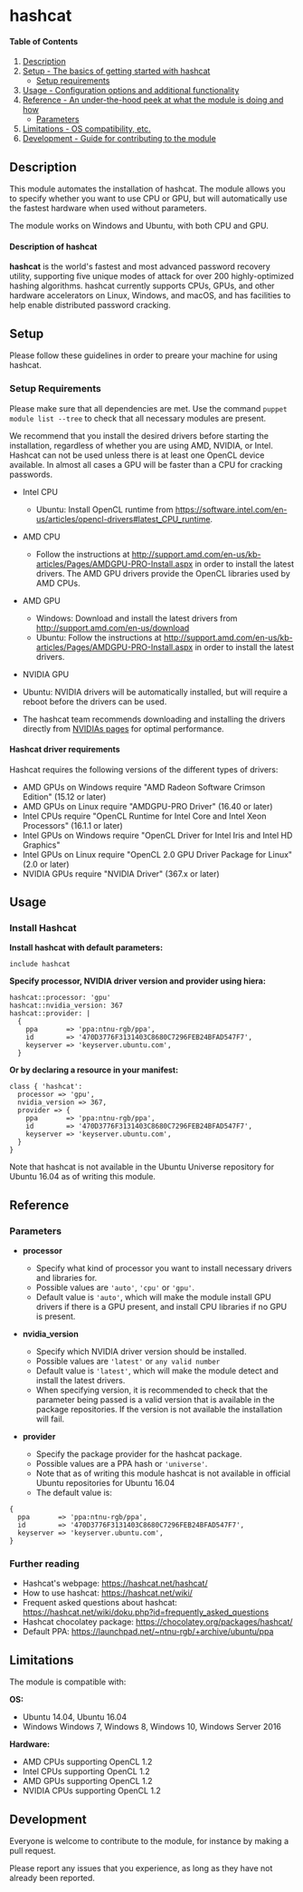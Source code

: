 # hashcat

#### Table of Contents

1. [Description](#description)
1. [Setup - The basics of getting started with hashcat](#setup)
    * [Setup requirements](#setup-requirements)
1. [Usage - Configuration options and additional functionality](#usage)
1. [Reference - An under-the-hood peek at what the module is doing and how](#reference)
    * [Parameters](#parameters)
1. [Limitations - OS compatibility, etc.](#limitations)
1. [Development - Guide for contributing to the module](#development)

## Description

This module automates the installation of hashcat.
The module allows you to specify whether you want to use CPU or GPU, but will automatically use the fastest hardware when used without parameters.

The module works on Windows and Ubuntu, with both CPU and GPU.

#### Description of hashcat

**hashcat** is the world's fastest and most advanced password recovery utility, supporting five unique modes of attack for over 200 highly-optimized hashing algorithms. hashcat currently supports CPUs, GPUs, and other hardware accelerators on Linux, Windows, and macOS, and has facilities to help enable distributed password cracking.

## Setup

Please follow these guidelines in order to preare your machine for using hashcat.

### Setup Requirements

Please make sure that all dependencies are met. Use the command `puppet module list --tree` to check that all necessary modules are present.

We recommend that you install the desired drivers before starting the installation, regardless of whether you are using AMD, NVIDIA, or Intel.
Hashcat can not be used unless there is at least one OpenCL device available. In almost all cases a GPU will be faster than a CPU for cracking passwords.

* Intel CPU
  * Ubuntu: Install OpenCL runtime from <https://software.intel.com/en-us/articles/opencl-drivers#latest_CPU_runtime>.

* AMD CPU
  * Follow the instructions at <http://support.amd.com/en-us/kb-articles/Pages/AMDGPU-PRO-Install.aspx> in order to install the latest drivers. The AMD GPU drivers provide the OpenCL libraries used by AMD CPUs.

* AMD GPU
  * Windows: Download and install the latest drivers from <http://support.amd.com/en-us/download>
  * Ubuntu: Follow the instructions at <http://support.amd.com/en-us/kb-articles/Pages/AMDGPU-PRO-Install.aspx> in order to install the latest drivers.

*  NVIDIA GPU
  * Ubuntu: NVIDIA drivers will be automatically installed, but will require a reboot before the drivers can be used.
  * The hashcat team recommends downloading and installing the drivers directly from [NVIDIAs pages](http://www.nvidia.com/Download/index.aspx) for optimal performance.

#### Hashcat driver requirements
Hashcat requires the following versions of the different types of drivers:

+ AMD GPUs on Windows require "AMD Radeon Software Crimson Edition" (15.12 or later)
+ AMD GPUs on Linux require "AMDGPU-PRO Driver" (16.40 or later) 
+ Intel CPUs require "OpenCL Runtime for Intel Core and Intel Xeon Processors" (16.1.1 or later)
+ Intel GPUs on Windows require "OpenCL Driver for Intel Iris and Intel HD Graphics"
+ Intel GPUs on Linux require "OpenCL 2.0 GPU Driver Package for Linux" (2.0 or later)
+ NVIDIA GPUs require "NVIDIA Driver" (367.x or later)

## Usage

### Install Hashcat
**Install hashcat with default parameters:**

```
include hashcat
```

**Specify processor, NVIDIA driver version and provider using hiera:**
```
hashcat::processor: 'gpu'
hashcat::nvidia_version: 367
hashcat::provider: |
  {
    ppa       => 'ppa:ntnu-rgb/ppa',
    id        => '470D3776F3131403C8680C7296FEB24BFAD547F7',
    keyserver => 'keyserver.ubuntu.com',
  }
```
**Or by declaring a resource in your manifest:**

```
class { 'hashcat':
  processor => 'gpu',
  nvidia_version => 367,
  provider => {
    ppa       => 'ppa:ntnu-rgb/ppa',
    id        => '470D3776F3131403C8680C7296FEB24BFAD547F7',
    keyserver => 'keyserver.ubuntu.com',
  }
}
```
Note that hashcat is not available in the Ubuntu Universe repository for Ubuntu 16.04 as of writing this module.

## Reference

### Parameters
* **processor**
  * Specify what kind of processor you want to install necessary drivers and libraries for.
  * Possible values are `'auto'`, `'cpu'` or `'gpu'`.
  * Default value is `'auto'`, which will make the module install GPU drivers if there is a GPU present, and install CPU libraries if no GPU is present.

* **nvidia_version**
  * Specify which NVIDIA driver version should be installed.
  * Possible values are `'latest'` or `any valid number`
  * Default value is `'latest'`, which will make the module detect and install the latest drivers.
  * When specifying version, it is recommended to check that the parameter being passed is a valid version that is available in the package repositories. If the version is not available the installation will fail.

* **provider**
  * Specify the package provider for the hashcat package.
  * Possible values are a PPA hash or `'universe'`.
  * Note that as of writing this module hashcat is not available in official Ubuntu repositories for Ubuntu 16.04
  * The default value is: 
```
{
  ppa       => 'ppa:ntnu-rgb/ppa',
  id        => '470D3776F3131403C8680C7296FEB24BFAD547F7',
  keyserver => 'keyserver.ubuntu.com',
}
```

### Further reading
+ Hashcat's webpage: <https://hashcat.net/hashcat/>
+ How to use hashcat: <https://hashcat.net/wiki/>
+ Frequent asked questions about hashcat: <https://hashcat.net/wiki/doku.php?id=frequently_asked_questions>
+ Hashcat chocolatey package: <https://chocolatey.org/packages/hashcat/>
+ Default PPA: <https://launchpad.net/~ntnu-rgb/+archive/ubuntu/ppa>

## Limitations

The module is compatible with:

**OS:**

+ Ubuntu 14.04, Ubuntu 16.04
+ Windows Windows 7, Windows 8, Windows 10, Windows Server 2016 

**Hardware:**

+ AMD CPUs supporting OpenCL 1.2
+ Intel CPUs supporting OpenCL 1.2
+ AMD GPUs supporting OpenCL 1.2
+ NVIDIA CPUs supporting OpenCL 1.2

## Development

Everyone is welcome to contribute to the module, for instance by making a pull request.

Please report any issues that you experience, as long as they have not already been reported.
